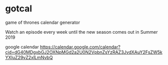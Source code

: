 # gotcal
game of thrones calendar generator 

Watch an episode every week until the new season comes out in Summer 2019


google calendar https://calendar.google.com/calendar?cid=dG40MDgxbGJ2OXNpMGd2a2U0N2VpbnZsYzRAZ3JvdXAuY2FsZW5kYXIuZ29vZ2xlLmNvbQ
